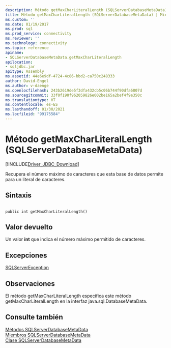 ```yaml
---
description: Método getMaxCharLiteralLength (SQLServerDatabaseMetaData)
title: Método getMaxCharLiteralLength (SQLServerDatabaseMetaData) | Microsoft Docs
ms.custom: ''
ms.date: 01/19/2017
ms.prod: sql
ms.prod_service: connectivity
ms.reviewer: ''
ms.technology: connectivity
ms.topic: reference
apiname:
- SQLServerDatabaseMetaData.getMaxCharLiteralLength
apilocation:
- sqljdbc.jar
apitype: Assembly
ms.assetid: 44e6e9df-4724-4c86-bbd2-ca750c248333
author: David-Engel
ms.author: v-daenge
ms.openlocfilehash: 243b2619de5f3dfa432cb5c06b744f90dfa6807d
ms.sourcegitcommit: 33f0f190f962059826e002be165a2bef4f9e350c
ms.translationtype: HT
ms.contentlocale: es-ES
ms.lasthandoff: 01/30/2021
ms.locfileid: "99175584"
---
```

# <a name="getmaxcharliterallength-method-sqlserverdatabasemetadata"></a>Método getMaxCharLiteralLength (SQLServerDatabaseMetaData)
[!INCLUDE[Driver_JDBC_Download](../../../includes/driver_jdbc_download.md)]

  Recupera el número máximo de caracteres que esta base de datos permite para un literal de caracteres.  
  
## <a name="syntax"></a>Sintaxis  
  
```  
  
public int getMaxCharLiteralLength()  
```  
  
## <a name="return-value"></a>Valor devuelto  
 Un valor **int** que indica el número máximo permitido de caracteres.  
  
## <a name="exceptions"></a>Excepciones  
 [SQLServerException](../../../connect/jdbc/reference/sqlserverexception-class.md)  
  
## <a name="remarks"></a>Observaciones  
 El método getMaxCharLiteralLength especifica este método getMaxCharLiteralLength en la interfaz java.sql.DatabaseMetaData.  
  
## <a name="see-also"></a>Consulte también  
 [Métodos SQLServerDatabaseMetaData](../../../connect/jdbc/reference/sqlserverdatabasemetadata-methods.md)   
 [Miembros SQLServerDatabaseMetaData](../../../connect/jdbc/reference/sqlserverdatabasemetadata-members.md)   
 [Clase SQLServerDatabaseMetaData](../../../connect/jdbc/reference/sqlserverdatabasemetadata-class.md)  
  
  
